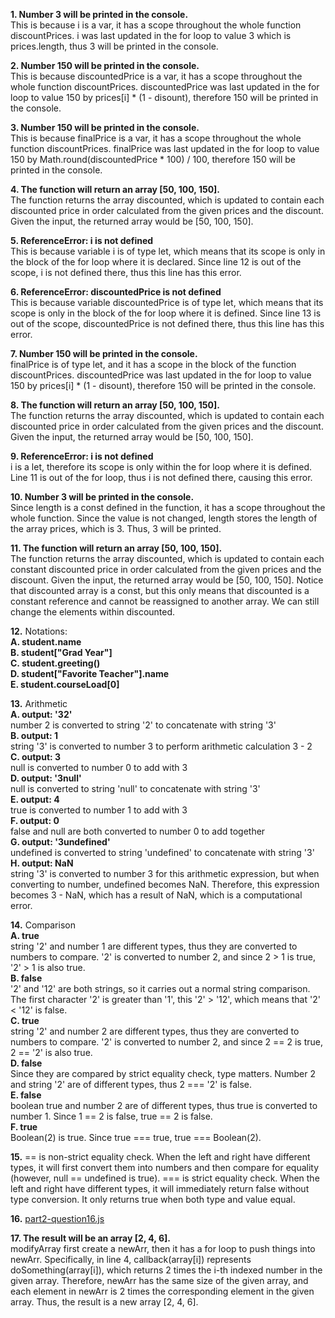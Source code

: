 **1. Number 3 will be printed in the console.**<br>
   This is because i is a var, it has a scope throughout the whole function discountPrices. i was last updated in the for loop to value 3 which is prices.length, thus 3 will be printed in the console.

**2. Number 150 will be printed in the console.**<br>
   This is because discountedPrice is a var, it has a scope throughout the whole function discountPrices. discountedPrice was last updated in the for loop to value 150 by prices[i] * (1 - disount), therefore 150 will be printed in the console.

**3. Number 150 will be printed in the console.**<br>
   This is because finalPrice is a var, it has a scope throughout the whole function discountPrices. finalPrice was last updated in the for loop to value 150 by Math.round(discountedPrice * 100) / 100, therefore 150 will be printed in the console.

**4. The function will return an array [50, 100, 150].**<br>
   The function returns the array discounted, which is updated to contain each discounted price in order calculated from the given prices and the discount. Given the input, the returned array would be [50, 100, 150].

**5. ReferenceError: i is not defined**<br>
   This is because variable i is of type let, which means that its scope is only in the block of the for loop where it is declared. Since line 12 is out of the scope, i is not defined there, thus this line has this error.

**6. ReferenceError: discountedPrice is not defined**<br>
   This is because variable discountedPrice is of type let, which means that its scope is only in the block of the for loop where it is defined. Since line 13 is out of the scope, discountedPrice is not defined there, thus this line has this error.

**7. Number 150 will be printed in the console.**<br>
   finalPrice is of type let, and it has a scope in the block of the function discountPrices. discountedPrice was last updated in the for loop to value 150 by prices[i] * (1 - disount), therefore 150 will be printed in the console.

**8. The function will return an array [50, 100, 150].**<br>
   The function returns the array discounted, which is updated to contain each discounted price in order calculated from the given prices and the discount. Given the input, the returned array would be [50, 100, 150].

**9. ReferenceError: i is not defined**<br>
   i is a let, therefore its scope is only within the for loop where it is defined. Line 11 is out of the for loop, thus i is not defined there, causing this error.

**10. Number 3 will be printed in the console.**<br>
    Since length is a const defined in the function, it has a scope throughout the whole function. Since the value is not changed, length stores the length of the array prices, which is 3. Thus, 3 will be printed.

**11. The function will return an array [50, 100, 150].**<br>
    The function returns the array discounted, which is updated to contain each constant discounted price in order calculated from the given prices and the discount. Given the input, the returned array would be [50, 100, 150]. Notice that discounted array is a const, but this only means that discounted is a constant reference and cannot be reassigned to another array. We can still change the elements within discounted.

**12.** Notations:<br>
   **A. student.name**<br>
   **B. student["Grad Year"]**<br>
   **C. student.greeting()**<br>
   **D. student["Favorite Teacher"].name**<br>
   **E. student.courseLoad[0]**<br>

**13.** Arithmetic<br>
   **A. output: '32'**<br>
      number 2 is converted to string '2' to concatenate with string '3'<br>
   **B. output: 1**<br>
      string '3' is converted to number 3 to perform arithmetic calculation 3 - 2<br>
   **C. output: 3**<br>
      null is converted to number 0 to add with 3<br>
   **D. output: '3null'**<br>
      null is converted to string 'null' to concatenate with string '3'<br>
   **E. output: 4**<br>
      true is converted to number 1 to add with 3<br>
   **F. output: 0**<br>
      false and null are both converted to number 0 to add together<br>
   **G. output: '3undefined'**<br>
      undefined is converted to string 'undefined' to concatenate with string '3'<br>
   **H. output: NaN**<br>
      string '3' is converted to number 3 for this arithmetic expression, but when converting to number, undefined becomes NaN. Therefore, this expression becomes 3 - NaN, which has a result of NaN, which is a computational error.<br>

**14.** Comparison<br>
   **A. true**<br>
      string '2' and number 1 are different types, thus they are converted to numbers to compare. '2' is converted to number 2, and since 2 > 1 is true, '2' > 1 is also true.<br>
   **B. false**<br>
      '2' and '12' are both strings, so it carries out a normal string comparison. The first character '2' is greater than '1', this '2' > '12', which means that '2' < '12' is false.<br>
   **C. true**<br>
      string '2' and number 2 are different types, thus they are converted to numbers to compare. '2' is converted to number 2, and since 2 == 2 is true, 2 == '2' is also true.<br>
   **D. false**<br>
      Since they are compared by strict equality check, type matters. Number 2 and string '2' are of different types, thus 2 === '2' is false.<br>
   **E. false**<br>
      boolean true and number 2 are of different types, thus true is converted to number 1. Since 1 == 2 is false, true == 2 is false.<br>
   **F. true**<br>
      Boolean(2) is true. Since true === true, true === Boolean(2).

**15.** == is non-strict equality check. When the left and right have different types, it will first convert them into numbers and then compare for equality (however, null == undefined is true). === is strict equality check. When the left and right have different types, it will immediately return false without type conversion. It only returns true when both type and value equal.

**16.** [part2-question16.js](part2-question16.js)

**17. The result will be an array [2, 4, 6].**<br>
   modifyArray first create a newArr, then it has a for loop to push things into newArr. Specifically, in line 4, callback(array[i]) represents doSomething(array[i]), which returns 2 times the i-th indexed number in the given array. Therefore, newArr has the same size of the given array, and each element in newArr is 2 times the corresponding element in the given array. Thus, the result is a new array [2, 4, 6].